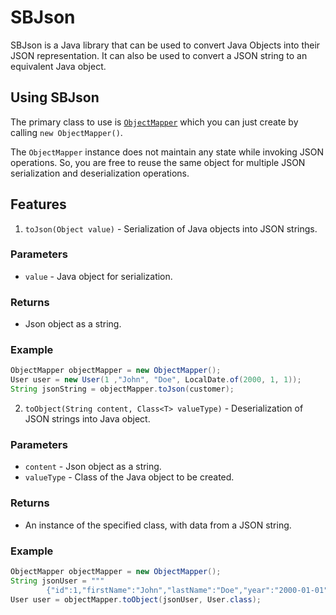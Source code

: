 # SBJson

SBJson is a Java library that can be used to convert Java Objects into their JSON representation. 
It can also be used to convert a JSON string to an equivalent Java object.

## Using SBJson

The primary class to use is [`ObjectMapper`](src/main/java/ru/clevertec/sbjson/ObjectMapper.java) which you 
can just create by calling `new ObjectMapper()`.

The `ObjectMapper` instance does not maintain any state while invoking JSON operations. So, you are free to reuse 
the same object for multiple JSON serialization and deserialization operations.

## Features

1. `toJson(Object value)` - Serialization of Java objects into JSON strings.

### Parameters

* `value` - Java object for serialization.

### Returns

* Json object as a string.

### Example

```java
ObjectMapper objectMapper = new ObjectMapper();
User user = new User(1 ,"John", "Doe", LocalDate.of(2000, 1, 1));
String jsonString = objectMapper.toJson(customer);
```

2. `toObject(String content, Class<T> valueType)` - Deserialization of JSON strings into Java object.

### Parameters

* `content` - Json object as a string.
* `valueType` - Class of the Java object to be created.

### Returns

* An instance of the specified class, with data from a JSON string.

### Example

```java
ObjectMapper objectMapper = new ObjectMapper();
String jsonUser = """
        {"id":1,"firstName":"John","lastName":"Doe","year":"2000-01-01"}""";
User user = objectMapper.toObject(jsonUser, User.class);
```